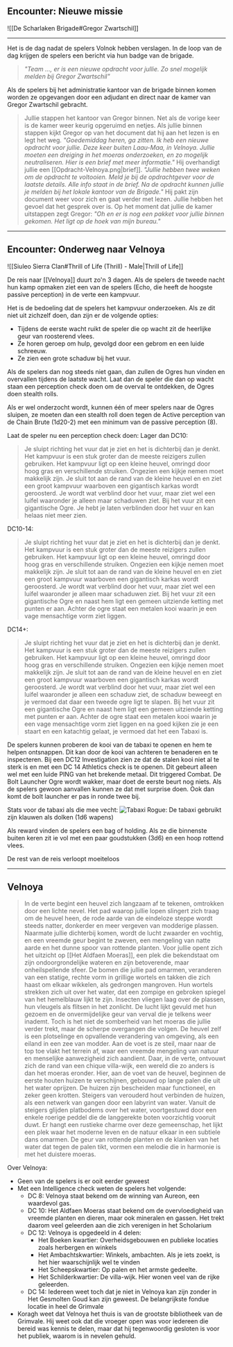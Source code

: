 ## Encounter: Nieuwe missie
![[De Scharlaken Brigade#Gregor Zwartschil]]


---

Het is de dag nadat de spelers Volnok hebben verslagen. In de loop van de dag krijgen de spelers een bericht via hun badge van de brigade.

> *"Team ..., er is een nieuwe opdracht voor jullie. Zo snel mogelijk melden bij Gregor Zwartschil"*

Als de spelers bij het administratie kantoor van de brigade binnen komen worden ze opgevangen door een adjudant en direct naar de kamer van Gregor Zwartschil gebracht.

> Jullie stappen het kantoor van Gregor binnen. Net als de vorige keer is de kamer weer keurig opgeruimd en netjes. Als jullie binnen stappen kijkt Gregor op van het document dat hij aan het lezen is en legt het weg.
> *"Goedemiddag heren, ga zitten. Ik heb een nieuwe opdracht voor jullie. Deze keer buiten Laau-Maa, in Velnoya. Jullie moeten een dreiging in het moeras onderzoeken, en zo mogelijk neutraliseren. Hier is een brief met meer informatie."* 
> Hij overhandigt jullie een [[Opdracht-Velnoya.png|brief]]. 
> *"Jullie hebben twee weken om de opdracht te voltooien. Meld je bij de opdrachtgever voor de laatste details. Alle info staat in de brief. Na de opdracht kunnen jullie je melden bij het lokale kantoor van de Brigade."*
> Hij pakt zijn document weer voor zich en gaat verder met lezen. Jullie hebben het gevoel dat het gesprek over is. Op het moment dat jullie de kamer uitstappen zegt Gregor:
> *"Oh en er is nog een pakket voor jullie binnen gekomen. Het ligt op de hoek van mijn bureau."*

---

## Encounter: Onderweg naar Velnoya

![[Siuleo Sierra Clan#Thrill of Life (Thrill) - Male|Thrill of Life]]


De reis naar [[Velnoya]] duurt zo'n 3 dagen. Als de spelers de tweede nacht hun kamp opmaken ziet een van de spelers (Echo, die heeft de hoogste passive perception) in de verte een kampvuur.

Het is de bedoeling dat de spelers het kampvuur onderzoeken. Als ze dit niet uit zichzelf doen, dan zijn er de volgende opties:
- Tijdens de eerste wacht ruikt de speler die op wacht zit de heerlijke geur van roosterend vlees. 
- Ze horen geroep om hulp, gevolgd door een gebrom en een luide schreeuw.
- Ze zien een grote schaduw bij het vuur.

Als de spelers dan nog steeds niet gaan, dan zullen de Ogres hun vinden en overvallen tijdens de laatste wacht. Laat dan de speler die dan op wacht staan een perception check doen om de overval te ontdekken, de Ogres doen stealth rolls.

Als er wel onderzocht wordt, kunnen één of meer spelers naar de Ogres sluipen, ze moeten dan een stealth roll doen tegen de Active perception van de Chain Brute (1d20-2) met een minimum van de passive perception (8). 

Laat de speler nu een perception check doen:
Lager dan DC10:
> Je sluipt richting het vuur dat je ziet en het is dichterbij dan je denkt. Het kampvuur is een stuk groter dan de meeste reizigers zullen gebruiken. Het kampvuur ligt op een kleine heuvel, omringd door hoog gras en verschillende struiken. Ongezien een kijkje nemen moet makkelijk zijn. Je sluit tot aan de rand van de kleine heuvel en en ziet een groot kampvuur waarboven een gigantisch karkas wordt geroosterd. Je wordt wat verblind door het vuur, maar ziet wel een luifel waaronder je alleen maar schaduwen ziet. Bij het vuur zit een gigantische Ogre. Je hebt je laten verblinden door het vuur en kan helaas niet meer zien.

DC10-14:
> Je sluipt richting het vuur dat je ziet en het is dichterbij dan je denkt. Het kampvuur is een stuk groter dan de meeste reizigers zullen gebruiken. Het kampvuur ligt op een kleine heuvel, omringd door hoog gras en verschillende struiken. Ongezien een kijkje nemen moet makkelijk zijn. Je sluit tot aan de rand van de kleine heuvel en en ziet een groot kampvuur waarboven een gigantisch karkas wordt geroosterd. Je wordt wat verblind door het vuur, maar ziet wel een luifel waaronder je alleen maar schaduwen ziet. Bij het vuur zit een gigantische Ogre en naast hem ligt een gemeen uitziende ketting met punten er aan. Achter de ogre staat een metalen kooi waarin je een vage mensachtige vorm ziet liggen.

DC14+:
> Je sluipt richting het vuur dat je ziet en het is dichterbij dan je denkt. Het kampvuur is een stuk groter dan de meeste reizigers zullen gebruiken. Het kampvuur ligt op een kleine heuvel, omringd door hoog gras en verschillende struiken. Ongezien een kijkje nemen moet makkelijk zijn. Je sluit tot aan de rand van de kleine heuvel en en ziet een groot kampvuur waarboven een gigantisch karkas wordt geroosterd. Je wordt wat verblind door het vuur, maar ziet wel een luifel waaronder je alleen een schaduw ziet, de schaduw beweegt en je vermoed dat daar een tweede ogre ligt te slapen. Bij het vuur zit een gigantische Ogre en naast hem ligt een gemeen uitziende ketting met punten er aan. Achter de ogre staat een metalen kooi waarin je een vage mensachtige vorm ziet liggen en na goed kijken zie je een staart en een katachtig gelaat, je vermoed dat het een Tabaxi is.

De spelers kunnen proberen de kooi van de tabaxi te openen en hem te helpen ontsnappen. 
Dit kan door de kooi van achteren te benaderen en te inspecteren. Bij een DC12 Investigation zien ze dat de stalen kooi niet al te sterk is en met een DC 14 Athletics check is te openen. Dit gebeurt alleen wel met een luide PING van het brekende metaal. Dit triggered Combat. De Bolt Launcher Ogre wordt wakker, maar doet de eerste beurt nog niets.
Als de spelers gewoon aanvallen kunnen ze dat met surprise doen. Ook dan komt de bolt launcher er pas in ronde twee bij.

Stats voor de tabaxi als die mee vecht:
![Tabaxi Rogue:](https://images.squarespace-cdn.com/content/v1/613ff00daf7f766be3b8a174/958b3896-9cc6-47a1-9959-3b39ea23e197/Rogue+%28Tier+1%29.png?format=2500w)
De tabaxi gebruikt zijn klauwen als dolken (1d6 wapens)

Als reward vinden de spelers een bag of holding. Als ze die binnenste buiten keren zit ie vol met een paar goudstukken (3d6) en een hoop rottend vlees.

De rest van de reis verloopt moeiteloos

---

## Velnoya
> In de verte begint een heuvel zich langzaam af te tekenen, omtrokken door een lichte nevel. Het pad waarop jullie lopen slingert zich traag om de heuvel heen, de rode aarde van de eindeloze steppe wordt steeds natter, donkerder en meer vergeven van modderige plassen. Naarmate jullie dichterbij komen, wordt de lucht zwaarder en vochtig, en een vreemde geur begint te zweven, een mengeling van natte aarde en het dunne spoor van rottende planten.
> Voor jullie opent zich het uitzicht op [[Het Aldfaen Moeras]], een plek die bekendstaat om zijn ondoorgrondelijke wateren en zijn betoverende, maar onheilspellende sfeer. De bomen die jullie pad omarmen, veranderen van een statige, rechte vorm in grillige wortels en takken die zich haast om elkaar wikkelen, als gedrongen mangroven. Hun wortels strekken zich uit over het water, dat een zompige en gebroken spiegel van het hemelblauw lijkt te zijn. Insecten vliegen laag over de plassen, hun vleugels als flitsen in het zonlicht. De lucht lijkt gevuld met hun gezoem en de onvermijdelijke geur van verval die je telkens weer inademt.
> Toch is het niet de somberheid van het moeras die jullie verder trekt, maar de scherpe overgangen die volgen. De heuvel zelf is een plotselinge en opvallende verandering van omgeving, als een eiland in een zee van modder. Aan de voet is ze steil, maar naar de top toe vlakt het terrein af, waar een vreemde mengeling van natuur en menselijke aanwezigheid zich aandient. Daar, in de verte, ontvouwt zich de rand van een chique villa-wijk, een wereld die zo anders is dan het moeras eronder. Hier, aan de voet van de heuvel, beginnen de eerste houten huizen te verschijnen, gebouwd op lange palen die uit het water oprijzen. De huizen zijn bescheiden maar functioneel, en zeker geen krotten. Steigers van verouderd hout verbinden de huizen, als een netwerk van gangen door een labyrint van water.
> Vanuit de steigers glijden platbodems over het water, voortgestuwd door een enkele roerige peddel die de langgerekte boten voorzichtig vooruit duwt. Er hangt een rustieke charme over deze gemeenschap, het lijkt een plek waar het moderne leven en de natuur elkaar in een subtiele dans omarmen. De geur van rottende planten en de klanken van het water dat tegen de palen tikt, vormen een melodie die in harmonie is met het duistere moeras.

Over Velnoya:
- Geen van de spelers is er ooit eerder geweest
- Met een Intelligence check weten de spelers het volgende:
	- DC 8: Velnoya staat bekend om de winning van Aureon, een waardevol gas. 
	- DC 10: Het Aldfaen Moeras staat bekend om de overvloedigheid van vreemde planten en dieren, maar ook mineralen en gassen. Het trekt daarom veel geleerden aan die zich verenigen in het Scholarium
	- DC 12: Velnoya is opgedeeld in 4 delen:
		- Het Boeken kwartier: Overheidsgebouwen en publieke locaties zoals herbergen en winkels
		- Het Ambachtskwartier: Winkels, ambachten. Als je iets zoekt, is het hier waarschijnlijk wel te vinden
		- Het Scheepskwartier: Op palen en het armste gedeelte. 
		- Het Schilderkwartier: De villa-wijk. Hier wonen veel van de rijke geleerden.
	- DC 14: Iedereen weet toch dat je niet in Velnoya kan zijn zonder in Het Gesmolten Goud kan zijn geweest. De belangrijkste fondue locatie in heel de Grimvale
- Koragh weet dat Velnoya het thuis is van de grootste bibliotheek van de Grimvale. Hij weet ook dat die vroeger open was voor iedereen die bereid was kennis te delen, maar dat hij tegenwoordig gesloten is voor het publiek, waarom is in nevelen gehuld.